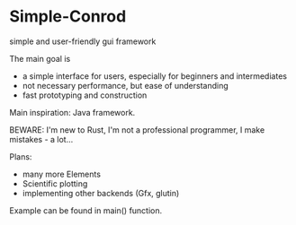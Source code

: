 # Simple-Conrod
simple and user-friendly gui framework

The main goal is
 - a simple interface for users, especially for beginners and intermediates
 - not necessary performance, but ease of understanding
 - fast prototyping and construction
 
Main inspiration: Java framework.
 
BEWARE: I'm new to Rust, I'm not a professional programmer, I make mistakes - a lot...
 
Plans:
 - many more Elements
 - Scientific plotting
 - implementing other backends (Gfx, glutin)
 
Example can be found in main() function.

